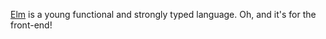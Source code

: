 [Elm](http://elm-lang.org/) is a young functional and strongly typed language.
Oh, and it's for the front-end!
